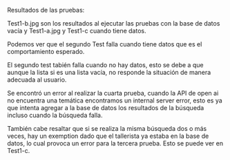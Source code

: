 Resultados de las pruebas:

Test1-b.jpg son los resultados al ejecutar las pruebas con la base de datos vacía y Test1-a.jpg y Test1-c cuando tiene datos.

Podemos ver que el segundo Test falla cuando tiene datos que es el comportamiento esperado.

El segundo test tabién falla cuando no hay datos, esto se debe a que aunque la lista si es una lista vacía, no responde la situación de manera adecuada al usuario.

Se encontró un error al realizar la cuarta prueba, cuando la API de open ai no encuentra una temática encontramos un internal server error, esto es ya que intenta agregar a la base de datos los resultados de la búsqueda incluso cuando la búsqueda falla. 

También cabe resaltar que si se realiza la misma búsqueda dos o más veces, hay un exemption dado que el tallerista ya estaba en la base de datos, lo cual provoca
un error para la tercera prueba. Esto se puede ver en Test1-c.